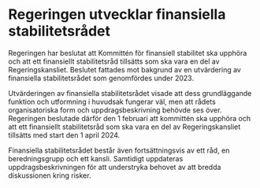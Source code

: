 # Regeringen utvecklar finansiella stabilitetsrådet

Regeringen har beslutat att Kommittén för finansiell stabilitet ska upphöra och att ett finansiellt stabilitetsråd tillsätts som ska vara en del av Regeringskansliet. Beslutet fattades mot bakgrund av en utvärdering av finansiella stabilitetsrådet som genomfördes under 2023\.


Utvärderingen av finansiella stabilitetsrådet visade att dess grundläggande funktion och utformning i huvudsak fungerar väl, men att rådets organisatoriska form och uppdragsbeskrivning behövde ses över. Regeringen beslutade därför den 1 februari att kommittén ska upphöra och att ett finansiellt stabilitetsråd som ska vara en del av Regeringskansliet tillsätts med start den 1 april 2024\.

Finansiella stabilitetsrådet består även fortsättningsvis av ett råd, en beredningsgrupp och ett kansli. Samtidigt uppdateras uppdragsbeskrivningen för att understryka behovet av att bredda diskussionen kring risker.
